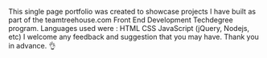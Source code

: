 This single page portfolio was created to showcase projects I have built as part of the teamtreehouse.com Front End Development Techdegree program. 
Languages used were :
HTML
CSS
JavaScript (jQuery, Nodejs, etc)
I welcome any feedback and suggestion that you may have. 
Thank you in advance.  👌
